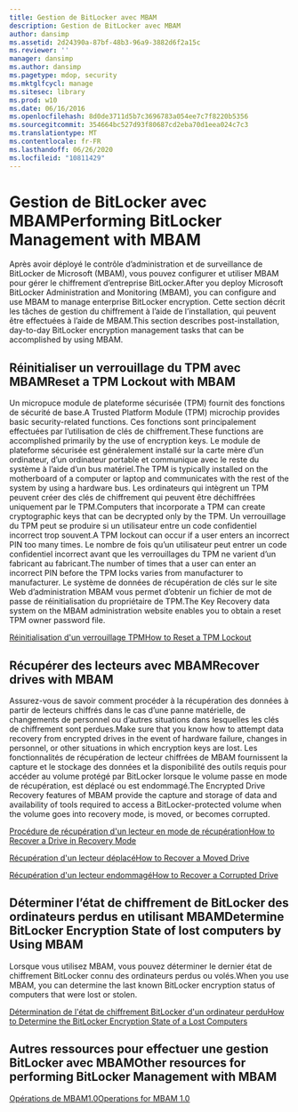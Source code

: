 ```yaml
---
title: Gestion de BitLocker avec MBAM
description: Gestion de BitLocker avec MBAM
author: dansimp
ms.assetid: 2d24390a-87bf-48b3-96a9-3882d6f2a15c
ms.reviewer: ''
manager: dansimp
ms.author: dansimp
ms.pagetype: mdop, security
ms.mktglfcycl: manage
ms.sitesec: library
ms.prod: w10
ms.date: 06/16/2016
ms.openlocfilehash: 8d0de3711d5b7c3696783a054ee7c7f8220b5356
ms.sourcegitcommit: 354664bc527d93f80687cd2eba70d1eea024c7c3
ms.translationtype: MT
ms.contentlocale: fr-FR
ms.lasthandoff: 06/26/2020
ms.locfileid: "10811429"
---
```

# <span data-ttu-id="45fb1-103">Gestion de BitLocker avec MBAM</span><span class="sxs-lookup"><span data-stu-id="45fb1-103">Performing BitLocker Management with MBAM</span></span>


<span data-ttu-id="45fb1-104">Après avoir déployé le contrôle d’administration et de surveillance de BitLocker de Microsoft (MBAM), vous pouvez configurer et utiliser MBAM pour gérer le chiffrement d’entreprise BitLocker.</span><span class="sxs-lookup"><span data-stu-id="45fb1-104">After you deploy Microsoft BitLocker Administration and Monitoring (MBAM), you can configure and use MBAM to manage enterprise BitLocker encryption.</span></span> <span data-ttu-id="45fb1-105">Cette section décrit les tâches de gestion du chiffrement à l’aide de l’installation, qui peuvent être effectuées à l’aide de MBAM.</span><span class="sxs-lookup"><span data-stu-id="45fb1-105">This section describes post-installation, day-to-day BitLocker encryption management tasks that can be accomplished by using MBAM.</span></span>

## <span data-ttu-id="45fb1-106">Réinitialiser un verrouillage du TPM avec MBAM</span><span class="sxs-lookup"><span data-stu-id="45fb1-106">Reset a TPM Lockout with MBAM</span></span>


<span data-ttu-id="45fb1-107">Un micropuce module de plateforme sécurisée (TPM) fournit des fonctions de sécurité de base.</span><span class="sxs-lookup"><span data-stu-id="45fb1-107">A Trusted Platform Module (TPM) microchip provides basic security-related functions.</span></span> <span data-ttu-id="45fb1-108">Ces fonctions sont principalement effectuées par l’utilisation de clés de chiffrement.</span><span class="sxs-lookup"><span data-stu-id="45fb1-108">These functions are accomplished primarily by the use of encryption keys.</span></span> <span data-ttu-id="45fb1-109">Le module de plateforme sécurisée est généralement installé sur la carte mère d’un ordinateur, d’un ordinateur portable et communique avec le reste du système à l’aide d’un bus matériel.</span><span class="sxs-lookup"><span data-stu-id="45fb1-109">The TPM is typically installed on the motherboard of a computer or laptop and communicates with the rest of the system by using a hardware bus.</span></span> <span data-ttu-id="45fb1-110">Les ordinateurs qui intègrent un TPM peuvent créer des clés de chiffrement qui peuvent être déchiffrées uniquement par le TPM.</span><span class="sxs-lookup"><span data-stu-id="45fb1-110">Computers that incorporate a TPM can create cryptographic keys that can be decrypted only by the TPM.</span></span> <span data-ttu-id="45fb1-111">Un verrouillage du TPM peut se produire si un utilisateur entre un code confidentiel incorrect trop souvent.</span><span class="sxs-lookup"><span data-stu-id="45fb1-111">A TPM lockout can occur if a user enters an incorrect PIN too many times.</span></span> <span data-ttu-id="45fb1-112">Le nombre de fois qu’un utilisateur peut entrer un code confidentiel incorrect avant que les verrouillages du TPM ne varient d’un fabricant au fabricant.</span><span class="sxs-lookup"><span data-stu-id="45fb1-112">The number of times that a user can enter an incorrect PIN before the TPM locks varies from manufacturer to manufacturer.</span></span> <span data-ttu-id="45fb1-113">Le système de données de récupération de clés sur le site Web d’administration MBAM vous permet d’obtenir un fichier de mot de passe de réinitialisation du propriétaire de TPM.</span><span class="sxs-lookup"><span data-stu-id="45fb1-113">The Key Recovery data system on the MBAM administration website enables you to obtain a reset TPM owner password file.</span></span>

[<span data-ttu-id="45fb1-114">Réinitialisation d'un verrouillage TPM</span><span class="sxs-lookup"><span data-stu-id="45fb1-114">How to Reset a TPM Lockout</span></span>](how-to-reset-a-tpm-lockout-mbam-1.md)

## <span data-ttu-id="45fb1-115">Récupérer des lecteurs avec MBAM</span><span class="sxs-lookup"><span data-stu-id="45fb1-115">Recover drives with MBAM</span></span>


<span data-ttu-id="45fb1-116">Assurez-vous de savoir comment procéder à la récupération des données à partir de lecteurs chiffrés dans le cas d’une panne matérielle, de changements de personnel ou d’autres situations dans lesquelles les clés de chiffrement sont perdues.</span><span class="sxs-lookup"><span data-stu-id="45fb1-116">Make sure that you know how to attempt data recovery from encrypted drives in the event of hardware failure, changes in personnel, or other situations in which encryption keys are lost.</span></span> <span data-ttu-id="45fb1-117">Les fonctionnalités de récupération de lecteur chiffrées de MBAM fournissent la capture et le stockage des données et la disponibilité des outils requis pour accéder au volume protégé par BitLocker lorsque le volume passe en mode de récupération, est déplacé ou est endommagé.</span><span class="sxs-lookup"><span data-stu-id="45fb1-117">The Encrypted Drive Recovery features of MBAM provide the capture and storage of data and availability of tools required to access a BitLocker-protected volume when the volume goes into recovery mode, is moved, or becomes corrupted.</span></span>

[<span data-ttu-id="45fb1-118">Procédure de récupération d'un lecteur en mode de récupération</span><span class="sxs-lookup"><span data-stu-id="45fb1-118">How to Recover a Drive in Recovery Mode</span></span>](how-to-recover-a-drive-in-recovery-mode-mbam-1.md)

[<span data-ttu-id="45fb1-119">Récupération d'un lecteur déplacé</span><span class="sxs-lookup"><span data-stu-id="45fb1-119">How to Recover a Moved Drive</span></span>](how-to-recover-a-moved-drive-mbam-1.md)

[<span data-ttu-id="45fb1-120">Récupération d'un lecteur endommagé</span><span class="sxs-lookup"><span data-stu-id="45fb1-120">How to Recover a Corrupted Drive</span></span>](how-to-recover-a-corrupted-drive-mbam-1.md)

## <span data-ttu-id="45fb1-121">Déterminer l’état de chiffrement de BitLocker des ordinateurs perdus en utilisant MBAM</span><span class="sxs-lookup"><span data-stu-id="45fb1-121">Determine BitLocker Encryption State of lost computers by Using MBAM</span></span>


<span data-ttu-id="45fb1-122">Lorsque vous utilisez MBAM, vous pouvez déterminer le dernier état de chiffrement BitLocker connu des ordinateurs perdus ou volés.</span><span class="sxs-lookup"><span data-stu-id="45fb1-122">When you use MBAM, you can determine the last known BitLocker encryption status of computers that were lost or stolen.</span></span>

[<span data-ttu-id="45fb1-123">Détermination de l'état de chiffrement BitLocker d'un ordinateur perdu</span><span class="sxs-lookup"><span data-stu-id="45fb1-123">How to Determine the BitLocker Encryption State of a Lost Computers</span></span>](how-to-determine-the-bitlocker-encryption-state-of-a-lost-computers-mbam-1.md)

## <span data-ttu-id="45fb1-124">Autres ressources pour effectuer une gestion BitLocker avec MBAM</span><span class="sxs-lookup"><span data-stu-id="45fb1-124">Other resources for performing BitLocker Management with MBAM</span></span>


[<span data-ttu-id="45fb1-125">Opérations de MBAM1.0</span><span class="sxs-lookup"><span data-stu-id="45fb1-125">Operations for MBAM 1.0</span></span>](operations-for-mbam-10.md)

 

 





